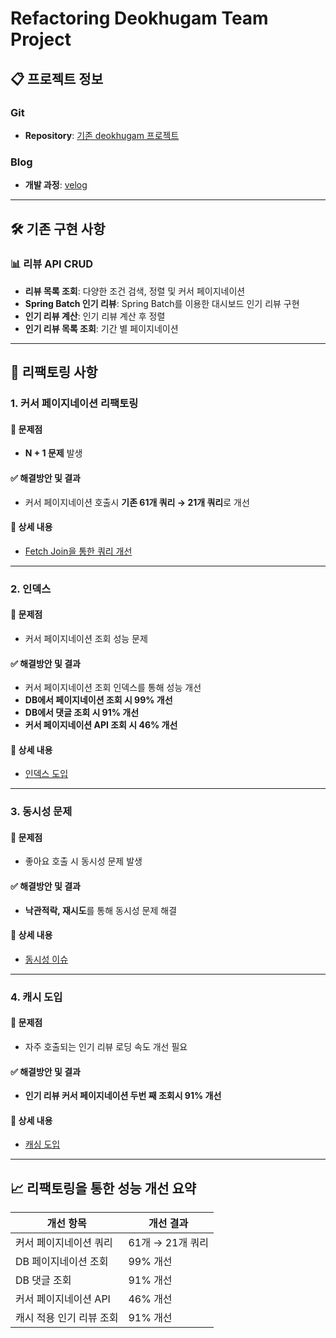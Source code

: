 # Refactoring Deokhugam Team Project

## 📋 프로젝트 정보

### Git
- **Repository**: [기존 deokhugam 프로젝트](https://github.com/sb01-deokhugam-team1/sb01-deokhugam-team1)

### Blog
- **개발 과정**: [velog](https://velog.io/@heejae/posts)

---

## 🛠️ 기존 구현 사항

### 📊 리뷰 API CRUD
- **리뷰 목록 조회**: 다양한 조건 검색, 정렬 및 커서 페이지네이션
- **Spring Batch 인기 리뷰**: Spring Batch를 이용한 대시보드 인기 리뷰 구현
- **인기 리뷰 계산**: 인기 리뷰 계산 후 정렬
- **인기 리뷰 목록 조회**: 기간 별 페이지네이션

---

## 🔧 리팩토링 사항

### 1. 커서 페이지네이션 리팩토링

#### 🚨 문제점
- **N + 1 문제** 발생

#### ✅ 해결방안 및 결과
- 커서 페이지네이션 호출시 **기존 61개 쿼리 → 21개 쿼리**로 개선

#### 📖 상세 내용
- [Fetch Join을 통한 쿼리 개선](https://velog.io/@heejae/%ED%8C%80-%ED%94%84%EB%A1%9C%EC%A0%9D%ED%8A%B8%EA%B0%80-%EB%81%9D%EB%82%9C-%ED%9B%84-%EB%A6%AC%ED%8E%99%ED%86%A0%EB%A7%811)

---

### 2. 인덱스

#### 🚨 문제점
- 커서 페이지네이션 조회 성능 문제

#### ✅ 해결방안 및 결과
- 커서 페이지네이션 조회 인덱스를 통해 성능 개선
- **DB에서 페이지네이션 조회 시 99% 개선**
- **DB에서 댓글 조회 시 91% 개선**
- **커서 페이지네이션 API 조회 시 46% 개선**

#### 📖 상세 내용
- [인덱스 도입](https://velog.io/@heejae/%EC%9D%B8%EB%8D%B1%EC%8A%A4-%EB%8F%84%EC%9E%85)

---

### 3. 동시성 문제

#### 🚨 문제점
- 좋아요 호출 시 동시성 문제 발생

#### ✅ 해결방안 및 결과
- **낙관적락, 재시도**를 통해 동시성 문제 해결

#### 📖 상세 내용
- [동시성 이슈](https://velog.io/@heejae/%EB%8F%99%EC%8B%9C%EC%84%B1-%EC%9D%B4%EC%8A%88)

---

### 4. 캐시 도입

#### 🚨 문제점
- 자주 호출되는 인기 리뷰 로딩 속도 개선 필요

#### ✅ 해결방안 및 결과
- **인기 리뷰 커서 페이지네이션 두번 째 조회시 91% 개선**

#### 📖 상세 내용
- [캐싱 도입](https://velog.io/@heejae/%EC%BA%90%EC%8B%B1-%EC%A0%84%EB%9E%B5)

---

## 📈 리팩토링을 통한 성능 개선 요약

| 개선 항목 | 개선 결과 |
|----------|----------|
| 커서 페이지네이션 쿼리 | 61개 → 21개 쿼리 |
| DB 페이지네이션 조회 | 99% 개선 |
| DB 댓글 조회 | 91% 개선 |
| 커서 페이지네이션 API | 46% 개선 |
| 캐시 적용 인기 리뷰 조회 | 91% 개선 |
